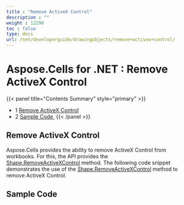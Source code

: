 ```yaml
---
title : "Remove ActiveX Control" 
description : "" 
weight : 12290 
toc : false
type: docs
url: /net/developerguide/drawingobjects/remove+activex+control/
---
```


# Aspose.Cells for .NET : Remove ActiveX Control


{{< panel title="Contents Summary" style="primary" >}}
*   1 [Remove ActiveX Control](#remove-activex-control)
*   2 [Sample Code ](#sample-code )
{{< /panel >}}
 

## Remove ActiveX Control

Aspose.Cells provides the ability to remove ActiveX Control from workbooks. For this, the API provides the [Shape.RemoveActiveXControl](https://apireference.aspose.com/net/cells/aspose.cells.drawing/shape/methods/removeactivexcontrol) method. The following code snippet demonstrates the use of the [Shape.RemoveActiveXControl](https://apireference.aspose.com/net/cells/aspose.cells.drawing/shape/methods/removeactivexcontrol) method to remove ActiveX Control.

## Sample Code 

